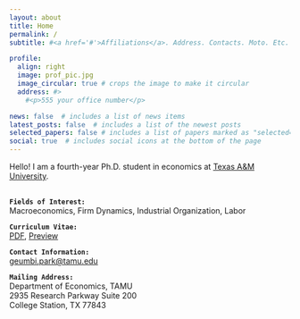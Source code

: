 ```yaml
---
layout: about
title: Home
permalink: /
subtitle: #<a href='#'>Affiliations</a>. Address. Contacts. Moto. Etc.

profile:
  align: right
  image: prof_pic.jpg
  image_circular: true # crops the image to make it circular
  address: #>
    #<p>555 your office number</p>

news: false  # includes a list of news items
latest_posts: false  # includes a list of the newest posts
selected_papers: false # includes a list of papers marked as "selected={true}"
social: true  # includes social icons at the bottom of the page
---
```


Hello! I am a fourth-year Ph.D. student in economics at [Texas A&M University](https://liberalarts.tamu.edu/economics/).  <br><br>


<b>`Fields of Interest:`</b><br>
Macroeconomics, Firm Dynamics, Industrial Organization, Labor 

<b>`Curriculum Vitae:`</b><br>
[PDF](https://geumbipark.github.io/assets/pdf/Geumbi_Park_CV.pdf),  [Preview](/cv/)

<b>`Contact Information:`</b><br>
[geumbi.park@tamu.edu](mailto:geumbi.park@tamu.edu)

<b>`Mailing Address:`</b><br>
Department of Economics, TAMU<br>
2935 Research Parkway Suite 200<br>
College Station, TX 77843


